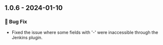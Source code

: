 ## 1.0.6 - 2024-01-10
### 🐛 Bug Fix

- Fixed the issue where some fields with '-' were inaccessible through the Jenkins plugin.
